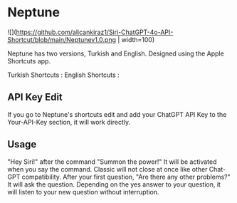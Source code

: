 # Neptune
![](https://github.com/alicankiraz1/Siri-ChatGPT-4o-API-Shortcut/blob/main/Neptunev1.0.png | width=100)

Neptune has two versions, Turkish and English. Designed using the Apple Shortcuts app.

Turkish Shortcuts : 
English Shortcuts : 

## API Key Edit

If you go to Neptune's shortcuts edit and add your ChatGPT API Key to the Your-API-Key section, it will work directly.

## Usage

"Hey Siri!" after the command "Summon the power!" It will be activated when you say the command. Classic will not close at once like other Chat-GPT compatibility. After your first question, "Are there any other problems?" It will ask the question. Depending on the yes answer to your question, it will listen to your new question without interruption.

